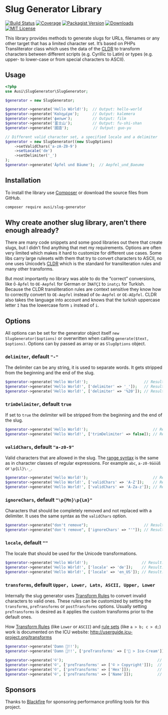 Slug Generator Library
======================

[![Build Status](https://img.shields.io/github/workflow/status/ausi/slug-generator/CI/master.svg?style=flat-square)](https://github.com/ausi/slug-generator/actions?query=branch%3Amaster)
[![Coverage](https://img.shields.io/codecov/c/github/ausi/slug-generator/master.svg?style=flat-square)](https://codecov.io/gh/ausi/slug-generator)
[![Packagist Version](https://img.shields.io/packagist/v/ausi/slug-generator.svg?style=flat-square)](https://packagist.org/packages/ausi/slug-generator)
[![Downloads](https://img.shields.io/packagist/dt/ausi/slug-generator.svg?style=flat-square)](https://packagist.org/packages/ausi/slug-generator)
[![MIT License](https://img.shields.io/github/license/ausi/slug-generator.svg?style=flat-square)](https://github.com/ausi/slug-generator/blob/master/LICENSE)

This library provides methods to generate slugs
for URLs, filenames or any other target that has a limited character set.
It’s based on PHPs Transliterator class which uses the data of the [CLDR][]
to transform characters between different scripts (e.g. Cyrillic to Latin)
or types (e.g. upper- to lower-case or from special characters to ASCII).

Usage
-----

```php
<?php
use Ausi\SlugGenerator\SlugGenerator;

$generator = new SlugGenerator;

$generator->generate('Hello Wörld!');  // Output: hello-world
$generator->generate('Καλημέρα');      // Output: kalemera
$generator->generate('фильм');         // Output: film
$generator->generate('富士山');         // Output: fu-shi-shan
$generator->generate('國語');           // Output: guo-yu

// Different valid character set, a specified locale and a delimiter
$generator = new SlugGenerator((new SlugOptions)
    ->setValidChars('a-zA-Z0-9')
    ->setLocale('de')
    ->setDelimiter('_')
);
$generator->generate('Äpfel und Bäume');  // Aepfel_und_Baeume
```

Installation
------------

To install the library use [Composer][] or download the source files from GitHub.

```sh
composer require ausi/slug-generator
```

Why create another slug library, aren’t there enough already?
-------------------------------------------------------------

There are many code snippets and some good libraries out there that create slugs,
but I didn’t find anything that met my requirements.
Options are often very limited which makes it hard to customize for different use cases.
Some libs carry large rulesets with them that try to convert characters to ASCII,
no one uses Unicode’s [CLDR][]
which is the standard for transliteration rules and many other transforms.

But most importantly no library was able to do the “correct” conversions,
like `Ö-Äpfel` to `OE-Aepfel` for German or `İNATÇI` to `inatçı` for Turkish.
Because the CLDR transliteration rules are context sensitive
they know how to correctly convert to `OE-Aepfel`
instead of `Oe-Aepfel` or `OE-AEpfel`.
CLDR also takes the language into account
and knows that the turkish uppercase letter `I`
has the lowercase form `ı` instead of `i`.

Options
-------

All options can be set for the generator object itself `new SlugGenerator($options)`
or overwritten when calling `generate($text, $options)`.
Options can by passed as array or as `SlugOptions` object.

### `delimiter`, default `"-"`

The delimiter can be any string, it is used to separate words.
It gets stripped from the beginning and the end of the slug.

```php
$generator->generate('Hello World!');                         // Result: hello-world
$generator->generate('Hello World!', ['delimiter' => '_']);   // Result: hello_world
$generator->generate('Hello World!', ['delimiter' => '%20']); // Result: hello%20world
```

### `trimDelimiter`, default `true`

If set to `true` the delimiter will be stripped
from the beginning and the end of the slug.

```php
$generator->generate('Hello World!');                             // Result: hello-world
$generator->generate('Hello World!', ['trimDelimiter' => false]); // Result: hello-world-
```

### `validChars`, default `"a-z0-9"`

Valid characters that are allowed in the slug.
The [range syntax][] is the same as in character classes of regular expressions.
For example `abc`, `a-z0-9äöüß` or `\p{Ll}\-_`.

```php
$generator->generate('Hello World!');                             // Result: hello-world
$generator->generate('Hello World!', ['validChars' => 'A-Z']);    // Result: HELLO-WORLD
$generator->generate('Hello World!', ['validChars' => 'A-Za-z']); // Result: Hello-World
```

### `ignoreChars`, default `"\p{Mn}\p{Lm}"`

Characters that should be completely removed and not replaced with a delimiter.
It uses the same syntax as the `validChars` option.

```php
$generator->generate("don't remove");                         // Result: don-t-remove
$generator->generate("don't remove", ['ignoreChars' => "'"]); // Result: dont-remove
```

### `locale`, default `""`

The locale that should be used for the Unicode transformations.

```php
$generator->generate('Hello Wörld!');                        // Result: hello-world
$generator->generate('Hello Wörld!', ['locale' => 'de']);    // Result: hello-woerld
$generator->generate('Hello Wörld!', ['locale' => 'en_US']); // Result: hello-world
```

### `transforms`, default `Upper, Lower, Latn, ASCII, Upper, Lower`

Internally the slug generator uses [Transform Rules][]
to convert invalid characters to valid ones.
These rules can be customized
by setting the `transforms`, `preTransforms` or `postTransforms` options.
Usually setting `preTransforms` is desired
as it applies the custom transforms
prior to the default ones.

How [Transform Rules][] (like `Lower` or `ASCII`)
and [rule sets][] (like `a > b; c > d;`) work
is documented on the ICU website:
<http://userguide.icu-project.org/transforms>

```php
$generator->generate('Damn 💩!!');                                           // Result: damn
$generator->generate('Damn 💩!!', ['preTransforms' => ['💩 > Ice-Cream']]);  // Result: damn-ice-cream

$generator->generate('©');                                          // Result: c
$generator->generate('©', ['preTransforms' => ['© > Copyright']]);  // Result: copyright
$generator->generate('©', ['preTransforms' => ['Hex']]);            // Result: u00a9
$generator->generate('©', ['preTransforms' => ['Name']]);           // Result: n-copyright-sign
```

[CLDR]: http://cldr.unicode.org/ "Unicode Common Locale Data Repository"
[Composer]: https://getcomposer.org/
[range syntax]: http://www.regular-expressions.info/charclass.html
[Transform Rules]: http://userguide.icu-project.org/transforms/general
[rule sets]: http://userguide.icu-project.org/transforms/general/rules

Sponsors
--------

Thanks to [Blackfire](https://www.blackfire.io/) for sponsoring performance profiling tools for this project.

